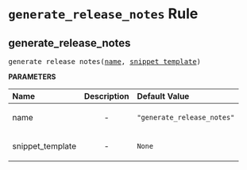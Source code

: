 <!-- Generated with Stardoc, Do Not Edit! -->
# `generate_release_notes` Rule


<a id="#generate_release_notes"></a>

## generate_release_notes

<pre>
generate_release_notes(<a href="#generate_release_notes-name">name</a>, <a href="#generate_release_notes-snippet_template">snippet_template</a>)
</pre>



**PARAMETERS**


| Name  | Description | Default Value |
| :------------- | :------------- | :------------- |
| <a id="generate_release_notes-name"></a>name |  <p align="center"> - </p>   |  <code>"generate_release_notes"</code> |
| <a id="generate_release_notes-snippet_template"></a>snippet_template |  <p align="center"> - </p>   |  <code>None</code> |


